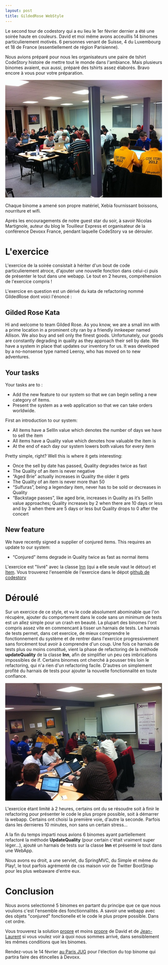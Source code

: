 ```yaml
---
layout: post
title: GildedRose WebStyle
---
```


Le second tour de codestory qui a eu lieu le 1er février dernier a été une soirée haute en couleurs.
David et moi même avons acceuillis 14 binomes particulierement motivés. 
6 personnes venant de Suisse, 4 du Luxembourg et 18 de France (essentiellement de région Parisienne).

Nous avions préparé pour nous les organisateurs une paire de tshirt CodeStory histoire de mettre tout le monde dans l'ambiance.
Mais plusieurs binomes avaient, eux aussi, préparé des tshirts assez élaborés. Bravo encore à vous pour votre préparation.

![tshirt1](/images/tshirt2.jpeg)

Chaque binome a amené son propre matériel, Xebia fournissant boissons, nourriture et wifi.

Aprés les encouragements de notre guest star du soir, à savoir Nicolas Martignole, auteur du blog le Touilleur Express et organisateur de la conférence Devoxx France, pendant laquelle CodeStory va se dérouler.

L'exercice
===========

L'exercice de la soirée consistait à hériter d'un bout de code particulierement atroce, d'ajouter une nouvelle fonction dans celui-ci puis de présenter le tout dans une webapp. Le tout en 2 heures, compréhension de l'exercice compris !

L'exercice en question est un dérivé du kata de refactoring nommé GildedRose dont voici l'énoncé :

Gilded Rose Kata
-------------

Hi and welcome to team Gilded Rose. As you know, we are a small inn with a prime location in a prominent city ran by a friendly innkeeper named Allison. We also buy and sell only the finest goods. Unfortunately, our goods are constantly degrading in quality as they approach their sell by date. We have a system in place that updates our inventory for us. It was developed by a no-nonsense type named Leeroy, who has moved on to new adventures.

Your tasks
-------------

Your tasks are to :

* Add the new feature to our system so that we can begin selling a new category of items.
* Present the system as a web application so that we can take orders worldwide.

First an introduction to our system:

* All items have a SellIn value which denotes the number of days we have to sell the item
* All items have a Quality value which denotes how valuable the item is
* At the end of each day our system lowers both values for every item

Pretty simple, right? Well this is where it gets interesting:

* Once the sell by date has passed, Quality degrades twice as fast
* The Quality of an item is never negative
* “Aged Brie” actually increases in Quality the older it gets
* The Quality of an item is never more than 50
* “Sulfuras”, being a legendary item, never has to be sold or decreases in Quality
* “Backstage passes”, like aged brie, increases in Quality as it’s SellIn value approaches; Quality increases by 2 when there are 10 days or less and by 3 when there are 5 days or less but Quality drops to 0 after the concert

New feature
-------------
We have recently signed a supplier of conjured items. This requires an update to our system:

* “Conjured” items degrade in Quality twice as fast as normal items


L'exercice est "livré" avec la classe [Inn](https://github.com/dgageot/CodeStoryStep2/blob/master/src/main/java/fr/xebia/katas/gildedrose/Inn.java) (qui a elle seule vaut le détour) et [Item](https://github.com/dgageot/CodeStoryStep2/blob/master/src/main/java/fr/xebia/katas/gildedrose/Item.java).
Vous trouverez l'ensemble de l'exercice dans le dépot [github de codestory](https://github.com/dgageot/CodeStoryStep2)

Déroulé
=========
Sur un exercice de ce style, et vu le code absolument abominable que l'on récupère, ajouter du comportement dans le code sans un minimum de tests est un allez simple pour un crash en beauté. La plupart des binomes l'ont compris assez vite en commencant à tisser un harnais de tests.
Le harnais de tests permet, dans cet exercice, de mieux comprendre le fonctionnement du système et de rentrer dans l'exercice progressivement sans forcément tout avoir à comprendre d'un coup.
Une fois ce harnais de tests plus ou moins constitué, vient la phase de refactoring de la méthode **updateQuality** de la classe **Inn**, afin de simplifier un peu ces imbrications impossibles de if.
Certains binomes ont cherché à pousser très loin le refactoring, qui n'a rien d'un refactoring facile. D'autres on simplement profité du harnais de tests pour ajouter la nouvelle fonctionnalité en toute confiance.

![tshirt2](/images/tshirt1.jpeg)

L'exercice étant limité à 2 heures, certains ont du se résoudre soit à finir le refactoring pour présenter le code le plus propre possible, soit à démarrer la webapp. Certains ont choisi la première voie, d'autre la seconde. Parfois dans les dernieres 10 minutes, non sans un certain stress...

A la fin du temps imparti nous avions 6 binomes ayant partiellement refactoré la méthode **UpdateQuality** (pour certain c'était vraiment super léger...), ajouté un harnais de tests sur la classe **Inn** et présenté le tout dans une WebApp.

Nous avons eu droit, a une servlet, du SpringMVC, du Simple et même du Play!, le tout parfois agrémenté de css maison voir de Twitter BootStrap pour les plus webaware d'entre eux.

Conclusion
=========
Nous avons selectionné 5 binomes en partant du principe que ce que nous voulions c'est l'ensemble des fonctionnalités. A savoir une webapp avec des objets "conjured" fonctionelle et le code le plus propre possible. Dans cet ordre.

Vous trouverez la solution [propre](https://github.com/dgageot/CodeStoryStep2/tree/David) et moins [propre](https://gist.github.com/1782268) de David et de [Jean-Laurent](https://github.com/jeanlaurent/CodeStoryStep2) si vous voulez voir à quoi nous sommes arrivé, dans sensiblement les mêmes conditions que les binomes.

Rendez-vous le 14 février [au Paris JUG](http://www.parisjug.org/xwiki/bin/view/Meeting/20120214) pour l'élection du top binome qui partira faire des étincelles à Devoxx.

